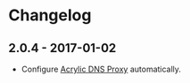 # Changelog

## 2.0.4 - 2017-01-02

- Configure [Acrylic DNS Proxy](http://mayakron.altervista.org/wikibase/show.php?id=AcrylicWindows10Configuration) automatically.
